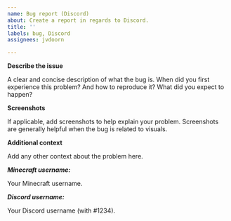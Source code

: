 ```yaml
---
name: Bug report (Discord)
about: Create a report in regards to Discord.
title: ''
labels: bug, Discord
assignees: jvdoorn

---
```


**Describe the issue**

A clear and concise description of what the bug is. When did you first experience this problem? And how to reproduce it? What did you expect to happen?

**Screenshots**

If applicable, add screenshots to help explain your problem. Screenshots are generally helpful when the bug is related to visuals.

**Additional context**

Add any other context about the problem here.

***Minecraft username:***

Your Minecraft username.

***Discord username:***

Your Discord username (with #1234).

